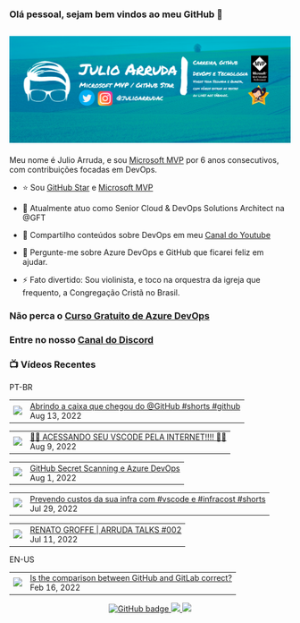### Olá pessoal, sejam bem vindos ao meu GitHub 👋

## [![Julio Arruda Header](https://raw.githubusercontent.com/julioarruda/julioarruda/master/fundo%20github.png)](https://youtube.com/user/julioarrudac)
Meu nome é Julio Arruda, e sou [Microsoft MVP](https://mvp.microsoft.com/pt-br/PublicProfile/5002557?fullName=Julio%20%20Arruda) por 6 anos consecutivos, com contribuições focadas em DevOps.


- ⭐ Sou [GitHub Star](https://stars.github.com/profiles/julioarruda) e [Microsoft MVP](https://mvp.microsoft.com/pt-br/PublicProfile/5002557?fullName=Julio%20%20Arruda)

- 🔭 Atualmente atuo como Senior Cloud & DevOps Solutions Architect na @GFT

- 👯 Compartilho conteúdos sobre DevOps em meu [Canal do Youtube](https://youtube.com/user/julioarrudac)

- 💬 Pergunte-me sobre Azure DevOps e GitHub que ficarei feliz em ajudar.

- ⚡ Fato divertido: Sou violinista, e toco na orquestra da igreja que frequento, a Congregação Cristã no Brasil.





### Não perca o [Curso Gratuito de Azure DevOps](https://github.com/julioarruda/Curso-Azure-DevOps)

### Entre no nosso [Canal do Discord](https://discord.gg/HAr9WFYkpB)


### 📺 Vídeos Recentes

PT-BR

<!-- YOUTUBE:START --><table><tr><td><a href="https://www.youtube.com/watch?v=0WYZIqXtTdc"><img width="140px" src="https://i.ytimg.com/vi/0WYZIqXtTdc/mqdefault.jpg"></a></td>
<td><a href="https://www.youtube.com/watch?v=0WYZIqXtTdc">Abrindo a caixa que chegou do @GitHub  #shorts #github</a><br/>Aug 13, 2022</td></tr></table>
<table><tr><td><a href="https://www.youtube.com/watch?v=NwHzzrYkAnM"><img width="140px" src="https://i.ytimg.com/vi/NwHzzrYkAnM/mqdefault.jpg"></a></td>
<td><a href="https://www.youtube.com/watch?v=NwHzzrYkAnM">🤯​🤯​ ACESSANDO SEU VSCODE PELA INTERNET!!!! 🤯​🤯​</a><br/>Aug 9, 2022</td></tr></table>
<table><tr><td><a href="https://www.youtube.com/watch?v=X2-PB59EVes"><img width="140px" src="https://i.ytimg.com/vi/X2-PB59EVes/mqdefault.jpg"></a></td>
<td><a href="https://www.youtube.com/watch?v=X2-PB59EVes">GitHub Secret Scanning e Azure DevOps</a><br/>Aug 1, 2022</td></tr></table>
<table><tr><td><a href="https://www.youtube.com/watch?v=yaw6m2Apy74"><img width="140px" src="https://i.ytimg.com/vi/yaw6m2Apy74/mqdefault.jpg"></a></td>
<td><a href="https://www.youtube.com/watch?v=yaw6m2Apy74">Prevendo custos da sua infra com #vscode e #infracost #shorts</a><br/>Jul 29, 2022</td></tr></table>
<table><tr><td><a href="https://www.youtube.com/watch?v=J3ikq_1ymEE"><img width="140px" src="https://i.ytimg.com/vi/J3ikq_1ymEE/mqdefault.jpg"></a></td>
<td><a href="https://www.youtube.com/watch?v=J3ikq_1ymEE">RENATO GROFFE | ARRUDA TALKS #002</a><br/>Jul 11, 2022</td></tr></table>
<!-- YOUTUBE:END -->

EN-US
<!-- YOUTUBEEN:START --><table><tr><td><a href="https://www.youtube.com/watch?v=wHo1ftsyzNE"><img width="140px" src="https://i.ytimg.com/vi/wHo1ftsyzNE/mqdefault.jpg"></a></td>
<td><a href="https://www.youtube.com/watch?v=wHo1ftsyzNE">Is the comparison between GitHub and GitLab correct?</a><br/>Feb 16, 2022</td></tr></table>
<!-- YOUTUBEEN:END -->



<p align="center">
  <a href="https://github.com/julioarruda?tab=followers">
    <img src="https://img.shields.io/github/followers/julioarruda?label=Followers&logo=GitHub&style=for-the-badge" alt="GitHub badge" />
  </a>
  <a href="http://twitter.com/julioarrudac">
    <img src="https://img.shields.io/twitter/follow/julioarrudac?label=Twitter&logo=twitter&style=for-the-badge" />
  </a>
  <a href="http://youtube.com/c/julioarruda?sub_confirmation=1">
    <img src="https://img.shields.io/youtube/views/4BYlkYtHNus?label=YouTube&logo=YouTube&style=for-the-badge" />
  </a>
</p>

<!--
**julioarruda/julioarruda** is a ✨ _special_ ✨ repository because its `README.md` (this file) appears on your GitHub profile.

Here are some ideas to get you started:

- 🔭 I’m currently working on ...
- 🌱 I’m currently learning ...
- 👯 I’m looking to collaborate on ...
- 🤔 I’m looking for help with ...
- 💬 Ask me about ...
- 📫 How to reach me: ...
- 😄 Pronouns: ...
- ⚡ Fun fact: ...
-->
